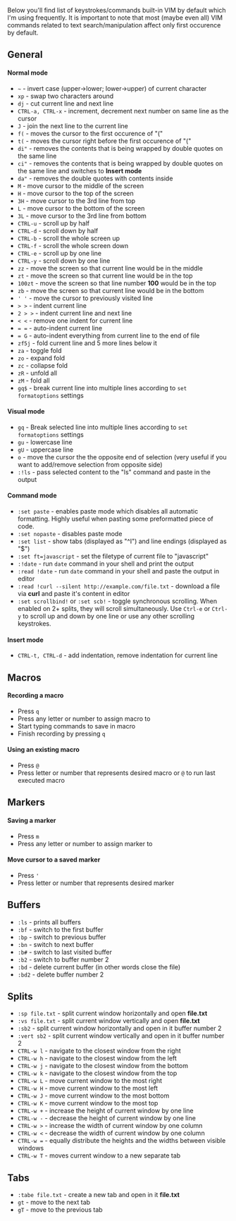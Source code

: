 Below you'll find list of keystrokes/commands built-in VIM by default which I'm using frequently.
It is important to note that most (maybe even all) VIM commands related to text search/manipulation affect only first occurence by default.

## General

#### Normal mode

* `~` - invert case (upper->lower; lower->upper) of current character
* `xp` - swap two characters around
* `dj` - cut current line and next line
* `CTRL-a, CTRL-x` - increment, decrement next number on same line as the cursor
* `J` - join the next line to the current line
* `f(` - moves the cursor to the first occurence of "("
* `t(` - moves the cursor right before the first occurence of "("
* `di"` - removes the contents that is being wrapped by double quotes on the same line
* `ci"` - removes the contents that is being wrapped by double quotes on the same line and switches to **Insert mode**
* `da"` - removes the double quotes with contents inside
* `M` - move cursor to the middle of the screen
* `H` - move cursor to the top of the screen
* `3H` - move cursor to the 3rd line from top
* `L` - move cursor to the bottom of the screen
* `3L` - move cursor to the 3rd line from bottom
* `CTRL-u` - scroll up by half
* `CTRL-d` - scroll down by half
* `CTRL-b` - scroll the whole screen up
* `CTRL-f` - scroll the whole screen down
* `CTRL-e` - scroll up by one line
* `CTRL-y` - scroll down by one line
* `zz` - move the screen so that current line would be in the middle
* `zt` - move the screen so that current line would be in the top
* `100zt` - move the screen so that line number **100** would be in the top
* `zb` - move the screen so that current line would be in the bottom
* `' '` - move the cursor to previously visited line
* `> >` - indent current line
* `2 > >` - indent current line and next line
* `< <` - remove one indent for current line
* `= =` - auto-indent current line
* `= G` - auto-indent everything from current line to the end of file
* `zf5j` - fold current line and 5 more lines below it
* `za` - toggle fold
* `zo` - expand fold
* `zc` - collapse fold
* `zR` - unfold all
* `zM` - fold all
* `gq$` - break current line into multiple lines according to `set formatoptions` settings

#### Visual mode

* `gq` - Break selected line into multiple lines according to `set formatoptions` settings
* `gu` - lowercase line
* `gU` - uppercase line
* `o` - move the cursor the the opposite end of selection (very useful if you want to add/remove selection from opposite side)
* `:!ls` - pass selected content to the "ls" command and paste in the output

#### Command mode

* `:set paste` - enables paste mode which disables all automatic formatting. Highly useful when pasting some preformatted piece of code.
* `:set nopaste` - disables paste mode
* `:set list` - show tabs (displayed as "^I") and line endings (displayed as "$")
* `:set ft=javascript` - set the filetype of current file to "javascript"
* `:!date` - run `date` command in your shell and print the output
* `:read !date` - run `date` command in your shell and paste the output in editor
* `:read !curl --silent http://example.com/file.txt` - download a file via **curl** and paste it's content in editor
* `:set scrollbind!` or `:set scb!` - toggle synchronous scrolling. When enabled on 2+ splits, they will scroll simultaneously. Use `Ctrl-e` or `Ctrl-y` to scroll up and down by one line or use any other scrolling keystrokes.

#### Insert mode

* `CTRL-t, CTRL-d` - add indentation, remove indentation for current line

## Macros

#### Recording a macro

* Press `q`
* Press any letter or number to assign macro to
* Start typing commands to save in macro
* Finish recording by pressing `q`

#### Using an existing macro

* Press `@`
* Press letter or number that represents desired macro or `@` to run last executed macro

## Markers

#### Saving a marker

* Press `m`
* Press any letter or number to assign marker to

#### Move cursor to a saved marker

* Press `'`
* Press letter or number that represents desired marker

## Buffers

* `:ls` - prints all buffers
* `:bf` - switch to the first buffer
* `:bp` - switch to previous buffer
* `:bn` - switch to next buffer
* `:b#` - switch to last visited buffer
* `:b2` - switch to buffer number 2
* `:bd` - delete current buffer (in other words close the file)
* `:bd2` - delete buffer number 2

## Splits

* `:sp file.txt` - split current window horizontally and open **file.txt**
* `:vs file.txt` - split current window vertically and open **file.txt**
* `:sb2` - split current window horizontally and open in it buffer number 2
* `:vert sb2` - split current window vertically and open in it buffer number 2
* `CTRL-w l` - navigate to the closest window from the right
* `CTRL-w h` - navigate to the closest window from the left
* `CTRL-w j` - navigate to the closest window from the bottom
* `CTRL-w k` - navigate to the closest window from the top
* `CTRL-w L` - move current window to the most right
* `CTRL-w H` - move current window to the most left
* `CTRL-w J` - move current window to the most bottom
* `CTRL-w K` - move current window to the most top
* `CTRL-w +` - increase the height of current window by one line
* `CTRL-w -` - decrease the height of current window by one line
* `CTRL-w >` - increase the width of current window by one column
* `CTRL-w <` - decrease the width of current window by one column
* `CTRL-w =` - equally distribute the heights and the widths between visible windows
* `CTRL-w T` - moves current window to a new separate tab

## Tabs

* `:tabe file.txt` - create a new tab and open in it **file.txt**
* `gt` - move to the next tab
* `gT` - move to the previous tab